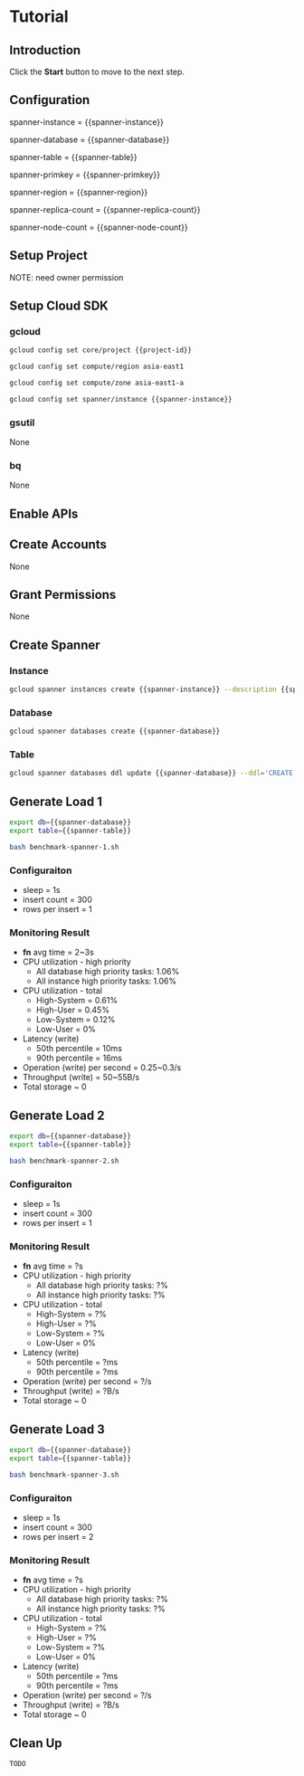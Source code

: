 # Tutorial

## Introduction

<walkthrough-tutorial-duration duration="30"></walkthrough-tutorial-duration>

Click the **Start** button to move to the next step.

## Configuration

<walkthrough-watcher-constant key="spanner-instance" value="spanner-00"></walkthrough-watcher-constant>
<walkthrough-watcher-constant key="spanner-database" value="db-00"></walkthrough-watcher-constant>
<walkthrough-watcher-constant key="spanner-table" value="table_00"></walkthrough-watcher-constant>
<walkthrough-watcher-constant key="spanner-primkey" value="uuid32"></walkthrough-watcher-constant>
<walkthrough-watcher-constant key="spanner-region" value="asia-east1"></walkthrough-watcher-constant>
<walkthrough-watcher-constant key="spanner-replica-count" value="3"></walkthrough-watcher-constant>
<walkthrough-watcher-constant key="spanner-node-count" value="1"></walkthrough-watcher-constant>

spanner-instance = {{spanner-instance}}

spanner-database = {{spanner-database}}

spanner-table = {{spanner-table}}

spanner-primkey = {{spanner-primkey}}

spanner-region = {{spanner-region}}

spanner-replica-count = {{spanner-replica-count}}

spanner-node-count = {{spanner-node-count}}

## Setup Project

<walkthrough-project-setup></walkthrough-project-setup>

<walkthrough-footnote>NOTE: need owner permission</walkthrough-footnote>

## Setup Cloud SDK

### gcloud

```bash
gcloud config set core/project {{project-id}}
```
```bash
gcloud config set compute/region asia-east1
```
```bash
gcloud config set compute/zone asia-east1-a
```
```bash
gcloud config set spanner/instance {{spanner-instance}}
```

### gsutil

None

### bq

None


## Enable APIs

<walkthrough-enable-apis apis="spanner.googleapis.com"></walkthrough-enable-apis>

## Create Accounts

None

## Grant Permissions

None

## Create Spanner

### Instance

```bash
gcloud spanner instances create {{spanner-instance}} --description {{spanner-instance}} --config=regional-{{spanner-region}} --nodes={{spanner-node-count}}
```

### Database

```bash
gcloud spanner databases create {{spanner-database}}
```

### Table

```bash
gcloud spanner databases ddl update {{spanner-database}} --ddl='CREATE TABLE {{spanner-table}} (uuid32 STRING(32) NOT NULL) PRIMARY KEY (uuid32)'
```

## Generate Load 1

```bash
export db={{spanner-database}}
export table={{spanner-table}}
```
```bash
bash benchmark-spanner-1.sh
```

### Configuraiton

* sleep = 1s
* insert count = 300
* rows per insert = 1

### Monitoring Result

* **fn** avg time = 2~3s
* CPU utilization - high priority
  * All database high priority tasks: 1.06%
  * All instance high priority tasks: 1.06%
* CPU utilization - total
  * High-System = 0.61%
  * High-User = 0.45%
  * Low-System = 0.12%
  * Low-User = 0%
* Latency (write)
  * 50th percentile = 10ms
  * 90th percentile = 16ms
* Operation (write) per second = 0.25~0.3/s
* Throughput (write) = 50~55B/s
* Total storage ~ 0

## Generate Load 2

```bash
export db={{spanner-database}}
export table={{spanner-table}}
```
```bash
bash benchmark-spanner-2.sh
```

### Configuraiton

* sleep = 1s
* insert count = 300
* rows per insert = 1

### Monitoring Result

* **fn** avg time = ?s
* CPU utilization - high priority
  * All database high priority tasks: ?%
  * All instance high priority tasks: ?%
* CPU utilization - total
  * High-System = ?%
  * High-User = ?%
  * Low-System = ?%
  * Low-User = 0%
* Latency (write)
  * 50th percentile = ?ms
  * 90th percentile = ?ms
* Operation (write) per second = ?/s
* Throughput (write) = ?B/s
* Total storage ~ 0

## Generate Load 3

```bash
export db={{spanner-database}}
export table={{spanner-table}}
```
```bash
bash benchmark-spanner-3.sh
```

### Configuraiton

* sleep = 1s
* insert count = 300
* rows per insert = 2

### Monitoring Result

* **fn** avg time = ?s
* CPU utilization - high priority
  * All database high priority tasks: ?%
  * All instance high priority tasks: ?%
* CPU utilization - total
  * High-System = ?%
  * High-User = ?%
  * Low-System = ?%
  * Low-User = 0%
* Latency (write)
  * 50th percentile = ?ms
  * 90th percentile = ?ms
* Operation (write) per second = ?/s
* Throughput (write) = ?B/s
* Total storage ~ 0


## Clean Up

```bash
TODO
```
